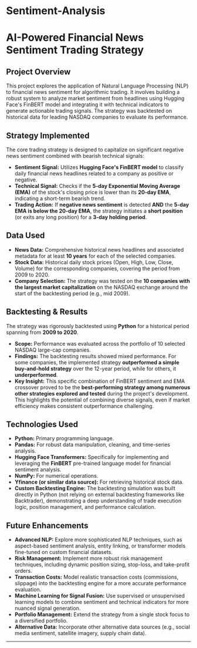 # Sentiment-Analysis

# AI-Powered Financial News Sentiment Trading Strategy

## Project Overview

This project explores the application of Natural Language Processing (NLP) to financial news sentiment for algorithmic trading. It involves building a robust system to analyze market sentiment from headlines using Hugging Face's FinBERT model and integrating it with technical indicators to generate actionable trading signals. The strategy was backtested on historical data for leading NASDAQ companies to evaluate its performance.

## Strategy Implemented

The core trading strategy is designed to capitalize on significant negative news sentiment combined with bearish technical signals:

* **Sentiment Signal:** Utilizes **Hugging Face's FinBERT model** to classify daily financial news headlines related to a company as positive or negative.
* **Technical Signal:** Checks if the **5-day Exponential Moving Average (EMA)** of the stock's closing price is lower than its **20-day EMA**, indicating a short-term bearish trend.
* **Trading Action:** If **negative news sentiment** is detected **AND** the **5-day EMA is below the 20-day EMA**, the strategy initiates a **short position** (or exits any long position) for a **3-day holding period**.

## Data Used

* **News Data:** Comprehensive historical news headlines and associated metadata for at least **10 years** for each of the selected companies.
* **Stock Data:** Historical daily stock prices (Open, High, Low, Close, Volume) for the corresponding companies, covering the period from 2009 to 2020.
* **Company Selection:** The strategy was tested on the **10 companies with the largest market capitalization** on the NASDAQ exchange around the start of the backtesting period (e.g., mid 2009).

## Backtesting & Results

The strategy was rigorously backtested using **Python** for a historical period spanning from **2009 to 2020**.

* **Scope:** Performance was evaluated across the portfolio of 10 selected NASDAQ large-cap companies.
* **Findings:** The backtesting results showed mixed performance. For some companies, the implemented strategy **outperformed a simple buy-and-hold strategy** over the 12-year period, while for others, it **underperformed**.
* **Key Insight:** This specific combination of FinBERT sentiment and EMA crossover proved to be the **best-performing strategy among numerous other strategies explored and tested** during the project's development. This highlights the potential of combining diverse signals, even if market efficiency makes consistent outperformance challenging.

## Technologies Used

* **Python:** Primary programming language.
* **Pandas:** For robust data manipulation, cleaning, and time-series analysis.
* **Hugging Face Transformers:** Specifically for implementing and leveraging the **FinBERT** pre-trained language model for financial sentiment analysis.
* **NumPy:** For numerical operations.
* **Yfinance (or similar data source):** For retrieving historical stock data.
* **Custom Backtesting Engine:** The backtesting simulation was built directly in Python (not relying on external backtesting frameworks like Backtrader), demonstrating a deep understanding of trade execution logic, position management, and performance calculation.

## Future Enhancements

* **Advanced NLP:** Explore more sophisticated NLP techniques, such as aspect-based sentiment analysis, entity linking, or transformer models fine-tuned on custom financial datasets.
* **Risk Management:** Implement more robust risk management techniques, including dynamic position sizing, stop-loss, and take-profit orders.
* **Transaction Costs:** Model realistic transaction costs (commissions, slippage) into the backtesting engine for a more accurate performance evaluation.
* **Machine Learning for Signal Fusion:** Use supervised or unsupervised learning models to combine sentiment and technical indicators for more nuanced signal generation.
* **Portfolio Management:** Extend the strategy from a single stock focus to a diversified portfolio.
* **Alternative Data:** Incorporate other alternative data sources (e.g., social media sentiment, satellite imagery, supply chain data).

---
